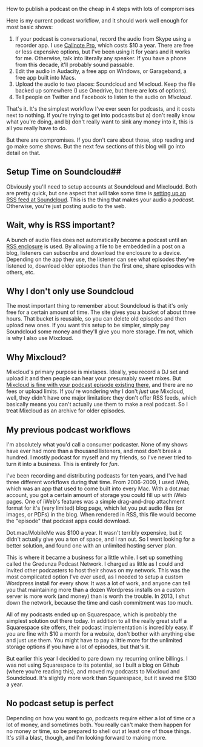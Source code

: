 How to publish a podcast on the cheap in 4 steps with lots of compromises



Here is my current podcast workflow, and it should work well enough for most basic shows: 

1. If your podcast is conversational, record the audio from Skype using a recorder app. I use [Callnote Pro](https://callnote.net/video-recorder-editor-callnote-pro/), which costs $10 a year. There are free or less expensive options, but I've been using it for years and it works for me. Otherwise, talk into literally any speaker. If you have a phone from this decade, it'll probably sound passable. 
2. Edit the audio in Audacity, a free app on Windows, or Garageband, a free app built into Macs. 
3. Upload the audio to two places: Soundcloud and Mixcloud. Keep the file backed up somewhere (I use Onedrive, but there are lots of options). 
4. Tell people on Twitter and Facebook to listen to the audio on *Mixcloud*. 

That's it. It's the simplest workflow I've ever seen for podcasts, and it costs next to nothing. If you're trying to get into podcasts but a) don't really know what you're doing, and b) don't really want to sink any money into it, this is all you really have to do. 

But there are compromises. If you don't care about those, stop reading and go make some shows. But the next few sections of this blog will go into detail on that. 

## Setup Time on Soundcloud##

Obviously you'll need to setup accounts at Soundcloud and Mixcloudd. Both are pretty quick, but one aspect that will take some time is [setting up an RSS feed at Soundcloud](http://podcasting.help.soundcloud.com/customer/portal/articles/2106990-setting-up-your-podcast-s-rss-feed). This is the thing that makes your audio a *podcast*. Otherwise, you're just posting audio to the web.

## Wait, why is RSS important?

A bunch of audio files does not automatically become a podcast until an [RSS enclosure](https://en.wikipedia.org/wiki/RSS_enclosure) is used. By allowing a file to be embedded in a post on a blog, listeners can subscribe and download the enclosure to a device. Depending on the app they use, the listener can see what episodes they've listened to, download older episodes than the first one, share episodes with others, etc. 

## Why I don't only use Soundcloud

The most important thing to remember about Soundcloud is that it's only free for a certain amount of time. The site gives you a bucket of about three hours. That bucket is reusable, so you can delete old episodes and then upload new ones. If you want this setup to be simpler, simply pay Soundcloud some money and they'll give you more storage. I'm not, which is why I also use Mixcloud. 

## Why Mixcloud?

Mixcloud's primary purpose is mixtapes. Ideally, you record a DJ set and upload it and then people can hear your presumably sweet mixes. But [Mixcloud is fine with your podcast episode existing there](http://support.mixcloud.com/customer/portal/articles/1590631-podcasts-rss-feeds), and there are no fees or upload limits. If you're wondering why I don't *just* use Mixcloud, well, they didn't have one major limitation: they don't offer RSS feeds, which basically means you can't actually use them to make a real podcast. So I treat Mixcloud as an archive for older episodes. 

## My previous podcast workflows

I'm absolutely what you'd call a consumer podcaster. None of my shows have ever had more than a thousand listeners, and most don't break a hundred. I mostly podcast for myself and my friends, so I've never tried to turn it into a business. This is entirely for *fun*.

I've been recording and distributing podcasts for ten years, and I've had three different workflows during that time. From 2006-2009, I used iWeb, which was an app that used to come built into every Mac. With a dot.mac account, you got a certain amount of storage you could fill up with iWeb pages. One of iWeb's features was a simple drag-and-drop attachment format for it's (very limited) blog page, which let you put audio files (or images, or PDFs) in the blog. When rendered in RSS, this file would become the "episode" that podcast apps could download. 

Dot.mac/MobileMe was $100 a year. It wasn't terribly expensive, but it didn't actually give you a ton of space, and I ran out. So I went looking for a better solution, and found one with an unlimited hosting server plan. 

This is where it became a business for a little while. I set up something called the Gredunza Podcast Network. I charged as little as I could and invited other podcasters to host their shows on my network. This was the most complicated option I've ever used, as I needed to setup a custom Wordpress install for every show. It was a lot of work, and anyone can tell you that maintaining more than a dozen Wordpress installs on a custom server is more work (and money) than is worth the trouble. In 2013, I shut down the network, because the time and cash commitment was too much. 

All of my podcasts ended up on Squarespace, which is probably the simplest solution out there today. In addition to all the really great stuff a Squarespace site offers, their podcast implementation is incredibly easy. If you are fine with $10 a month for a website, don't bother with anything else and just use them. You might have to pay a little more for the unlimited storage options if you have a lot of episodes, but that's it. 

But earlier this year I decided to pare down my recurring online billings. I was not using Squarespace to its potential, so I built a blog on Github (where you're reading this), and moved my podcasts to Mixcloud and Soundcloud. It's slightly more work than Squarespace, but it saved me $130 a year. 

## No podcast setup is perfect

Depending on how you want to go, podcasts require either a lot of time or a lot of money, and sometimes both. You really can't make them happen for no money or time, so be prepared to shell out at least one of those things. It's still a blast, though, and I'm looking forward to making more. 